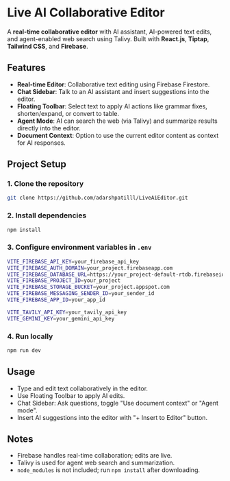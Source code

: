 
# Live AI Collaborative Editor

A **real-time collaborative editor** with AI assistant, AI-powered text edits, and agent-enabled web search using Talivy. Built with **React.js**, **Tiptap**, **Tailwind CSS**, and **Firebase**.

## Features

- **Real-time Editor**: Collaborative text editing using Firebase Firestore.
- **Chat Sidebar**: Talk to an AI assistant and insert suggestions into the editor.
- **Floating Toolbar**: Select text to apply AI actions like grammar fixes, shorten/expand, or convert to table.
- **Agent Mode**: AI can search the web (via Talivy) and summarize results directly into the editor.
- **Document Context**: Option to use the current editor content as context for AI responses.

## Project Setup

### 1. Clone the repository

```bash
git clone https://github.com/adarshpatilll/LiveAiEditor.git
```

### 2. Install dependencies

```bash
npm install
```

### 3. Configure environment variables in `.env`

```bash
VITE_FIREBASE_API_KEY=your_firebase_api_key
VITE_FIREBASE_AUTH_DOMAIN=your_project.firebaseapp.com
VITE_FIREBASE_DATABASE_URL=https://your_project-default-rtdb.firebaseio.com
VITE_FIREBASE_PROJECT_ID=your_project
VITE_FIREBASE_STORAGE_BUCKET=your_project.appspot.com
VITE_FIREBASE_MESSAGING_SENDER_ID=your_sender_id
VITE_FIREBASE_APP_ID=your_app_id

VITE_TAVILY_API_KEY=your_tavily_api_key
VITE_GEMINI_KEY=your_gemini_api_key
```

### 4. Run locally

```bash
npm run dev
```


## Usage

* Type and edit text collaboratively in the editor.
* Use Floating Toolbar to apply AI edits.
* Chat Sidebar: Ask questions, toggle "Use document context" or "Agent mode".
* Insert AI suggestions into the editor with "+ Insert to Editor" button.

## Notes

* Firebase handles real-time collaboration; edits are live.
* Talivy is used for agent web search and summarization.
* `node_modules` is not included; run `npm install` after downloading.
